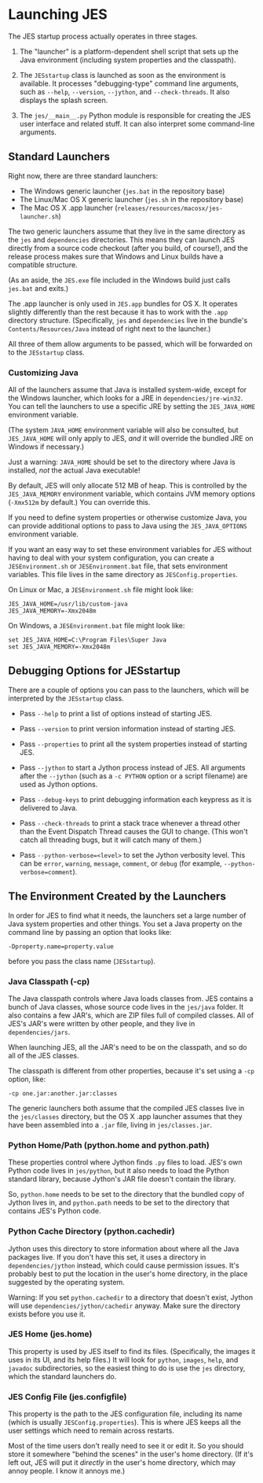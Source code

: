 # Launching JES

The JES startup process actually operates in three stages.

1.  The "launcher" is a platform-dependent shell script that sets up the
    Java environment (including system properties and the classpath).

2.  The `JESstartup` class is launched as soon as the environment is
    available. It processes "debugging-type" command line arguments,
    such as `--help`, `--version`, `--jython`, and `--check-threads`.
    It also displays the splash screen.

3.  The `jes/__main__.py` Python module is responsible for creating the JES
    user interface and related stuff. It can also interpret some command-line
    arguments.


## Standard Launchers

Right now, there are three standard launchers:

* The Windows generic launcher (`jes.bat` in the repository base)
* The Linux/Mac OS X generic launcher (`jes.sh` in the repository base)
* The Mac OS X .app launcher (`releases/resources/macosx/jes-launcher.sh`)

The two generic launchers assume that they live in the same directory
as the `jes` and `dependencies` directories. This means they can launch JES
directly from a source code checkout (after you build, of course!), and the
release process makes sure that Windows and Linux builds have a compatible
structure.

(As an aside, the `JES.exe` file included in the Windows build just calls
`jes.bat` and exits.)

The .app launcher is only used in `JES.app` bundles for OS X. It operates
slightly differently than the rest because it has to work with the `.app`
directory structure. (Specifically, `jes` and `dependencies` live in
the bundle's `Contents/Resources/Java` instead of right next to the launcher.)

All three of them allow arguments to be passed, which will be forwarded on to
the `JESstartup` class.


### Customizing Java

All of the launchers assume that Java is installed system-wide,
except for the Windows launcher, which looks for a JRE in
`dependencies/jre-win32`. You can tell the launchers to use a specific JRE
by setting the `JES_JAVA_HOME` environment variable.

(The system `JAVA_HOME` environment variable will also be consulted,
but `JES_JAVA_HOME` will only apply to JES, *and* it will override the
bundled JRE on Windows if necessary.)

Just a warning: `JAVA_HOME` should be set to the directory where Java is
installed, *not* the actual Java executable!

By default, JES will only allocate 512 MB of heap. This is controlled by the
`JES_JAVA_MEMORY` environment variable, which contains JVM memory options
(`-Xmx512m` by default.) You can override this.

If you need to define system properties or otherwise customize Java,
you can provide additional options to pass to Java using the
`JES_JAVA_OPTIONS` environment variable.

If you want an easy way to set these environment variables for JES
without having to deal with your system configuration, you can create
a `JESEnvironment.sh` or `JESEnvironment.bat` file, that sets environment
variables. This file lives in the same directory as `JESConfig.properties`.

On Linux or Mac, a `JESEnvironment.sh` file might look like:

    JES_JAVA_HOME=/usr/lib/custom-java
    JES_JAVA_MEMORY=-Xmx2048m

On Windows, a `JESEnvironment.bat` file might look like:

    set JES_JAVA_HOME=C:\Program Files\Super Java
    set JES_JAVA_MEMORY=-Xmx2048m


## Debugging Options for JESstartup

There are a couple of options you can pass to the launchers, which will be
interpreted by the `JESstartup` class.

* Pass `--help` to print a list of options instead of starting JES.

* Pass `--version` to print version information instead of starting JES.

* Pass `--properties` to print all the system properties
  instead of starting JES.

* Pass `--jython` to start a Jython process instead of JES.
  All arguments after the `--jython` (such as a `-c PYTHON` option or
  a script filename) are used as Jython options.

* Pass `--debug-keys` to print debugging information each keypress
  as it is delivered to Java.

* Pass `--check-threads` to print a stack trace whenever a thread other than
  the Event Dispatch Thread causes the GUI to change.
  (This won't catch all threading bugs, but it will catch many of them.)

* Pass `--python-verbose=<level>` to set the Jython verbosity level.
  This can be `error`, `warning`, `message`, `comment`, or `debug`
  (for example, `--python-verbose=comment`).


## The Environment Created by the Launchers

In order for JES to find what it needs, the launchers set a large number
of Java system properties and other things. You set a Java
property on the command line by passing an option that looks like:

    -Dproperty.name=property.value

before you pass the class name (`JESstartup`).


### Java Classpath (-cp)

The Java classpath controls where Java loads classes from.
JES contains a bunch of Java classes, whose source code lives in the
`jes/java` folder. It also contains a few JAR's, which are ZIP files full
of compiled classes. All of JES's JAR's were written by other people,
and they live in `dependencies/jars`.

When launching JES, all the JAR's need to be on the classpath, and so do
all of the JES classes.

The classpath is different from other properties, because it's set using a
`-cp` option, like:

    -cp one.jar:another.jar:classes

The generic launchers both assume that the compiled JES classes live in the
`jes/classes` directory, but the OS X .app launcher assumes that they have
been assembled into a `.jar` file, living in `jes/classes.jar`.


### Python Home/Path (python.home and python.path)

These properties control where Jython finds `.py` files to load.
JES's own Python code lives in `jes/python`, but it also needs to load the
Python standard library, because Jython's JAR file doesn't contain the
library.

So, `python.home` needs to be set to the directory that the bundled copy of
Jython lives in, and `python.path` needs to be set to the directory that
contains JES's Python code.


### Python Cache Directory (python.cachedir)

Jython uses this directory to store information about where all the Java
packages live. If you don't have this set, it uses a directory in
`dependencies/jython` instead, which could cause permission issues.
It's probably best to put the location in the user's home directory, in the
place suggested by the operating system.

Warning: If you set `python.cachedir` to a directory that doesn't exist,
Jython will use `dependencies/jython/cachedir` anyway. Make sure the directory
exists before you use it.


### JES Home (jes.home)

This property is used by JES itself to find its files.
(Specifically, the images it uses in its UI, and its help files.)
It will look for `python`, `images`, `help`, and `javadoc` subdirectories,
so the easiest thing to do is use the `jes` directory, which the
standard launchers do.


### JES Config File (jes.configfile)

This property is the path to the JES configuration file, including its
name (which is usually `JESConfig.properties`). This is where JES keeps all
the user settings which need to remain across restarts.

Most of the time users don't really need to see it or edit it.
So you should store it somewhere "behind the scenes" in the user's
home directory. (If it's left out, JES will put it *directly*
in the user's home directory, which may annoy people. I know it annoys me.)

